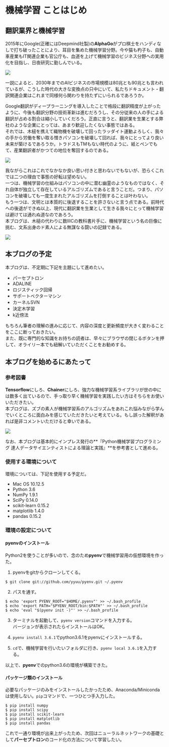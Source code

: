 # 機械学習 ことはじめ

## 翻訳業界と機械学習
 2015年にGoogle(正確にはDeepmind社製)の**AlphaGo**がプロ棋士をハンディなしで打ち破ったことにより、耳目を集めた機械学習分野。今や猫も杓子も、自動車産業もIT関連企業も官公庁も、血道を上げて機械学習のビジネス分野への実用化を目指し、日夜研究に勤しんでいる。

![](https://gogameguru.com/i/2016/03/AlphaGo-Lee-Sedol-game-3-game-over.jpg)

 一説によると、2030年までのAIビジネスの市場規模は80兆とも90兆とも言われているが、こうした時代の大きな変換点の只中にいて、私たちドキュメント・翻訳関連企業はこれまで同様何ら関わりを持たずにいられるであろうか。

 Google翻訳がディープラーニングを導入したことで格段に翻訳精度が上がったように、今後も翻訳分野の技術革新は進むだろうし、その分従来の人の手による翻訳が占める割合は縮小していくだろう。正直に言うと、翻訳業を生業とする弊社のような企業にとっては、あまり歓迎したくない事態ではある。  
 それでは、木槌を携えて織物機を破壊して回ったラッダイト運動よろしく、我々の手から労働を奪い取る憎きパソコンを破壊して回れば、我々にとってより良い未来が築けるであろうか。トラドスもTMもない時代のように、紙とペンでもて、産業翻訳者がかつての地位を奪回するのである。

![](http://jdennehy.com/wp-content/uploads/2013/12/luddites1.jpg)


我ながらこれはこれでなかなか良い思い付きと思わないでもないが、恐らくこれでは二つの理由で事態の好転は望めない。  
一つは、機械学習の仕組みはパソコンの中に潜む幽霊のようなものではなく、それ自体が独立して存在しているアルゴリズムであると言うことだ。つまり、パソコンを破壊しても一度生まれたアルゴリズムを打倒することは叶わない。  
もう一つは、文明とは本質的に後退することを許さないと言う点である。前時代への後退ができぬ以上、現代に翻訳業を生業として生きる我々にとって機械学習は避けては通れぬ道なのであろう。  
本ブログは、木槌の代わりに数ⅢCの教科書片手に、機械学習という名の巨像に挑む、文系出身のド素人による無謀なる闘いの記録である。

![](http://blog.onekoreanews.net/attach/5/1268067651.jpg)



## 本ブログの予定
本ブログは、不定期に下記を主題にして進めたい。

* パーセプトロン
* ADALINE
* ロジスティック回帰
* サポートベクターマシン
* カーネルSVN
* 決定木学習
* k近傍法

もちろん筆者の理解の進みに応じて、内容の深度と更新頻度が大きく変わることをここに断っておきたい。  
また、既に専門的な知識をお持ちの読者は、早々にブラウザの閉じるボタンを押して、オライリー本でも紐解いていただくことをお勧めする。

## 本ブログを始めるにあたって
### 参考図書
**Tensorflow**にしろ、**Chainer**にしろ、強力な機械学習系ライブラリが世の中には数多く出ているので、手っ取り早く機械学習を実践したい方はそちらをお使いいただきたい。  
本ブログは、ズブの素人が機械学習系のアルゴリズムをあれこれ悩みながら学んでいくところに面白みを感じていただきたいと考えている。もし誤った解釈があれば是非コメントいただけると幸いである。

![](https://c1.staticflickr.com/1/523/19975744438_628b3c7c05_b.jpg)

なお、本ブログは基本的にインプレス発行の**『Python機械学習プログラミング 達人データサイエンティストによる理論と実践』**を参考書として進める。

### 使用する環境について
環境については、下記を使用する予定だ。

* Mac OS 10.12.5
* Python 3.6
* NumPy 1.9.1
* SciPy 0.14.0
* scikit-learn 0.15.2
* matplotlib 1.4.0
* pandas 0.15.2

### 環境の設定について
#### pyenvのインストール
Python2を使うことが多いので、念のため**pyenv**で機械学習用の仮想環境を作った。

1. pyenvをgitからクローンしてくる。
```
$ git clone git://github.com/yyuu/pyenv.git ~/.pyenv
```

2. パスを通す。
```
$ echo 'export PYENV_ROOT="$HOME/.pyenv"' >> ~/.bash_profile   
$ echo 'export PATH="$PYENV_ROOT/bin:$PATH"' >> ~/.bash_profile  
$ echo 'eval "$(pyenv init -)"' >> ~/.bash_profile
```

3. ターミナルを起動して、```pyenv version```コマンドを入力する。  
バージョンが表示されたらインストールはOK。  

4. `pyenv install 3.6.1`でpython3.6.1をpyenvにインストールする。
5. `cd`で、機械学習を行いたいフォルダに行き、`pyenv local 3.6.1`を入力する。

以上で、**pyenv**でのpython3.6の環境が構築できた。

#### パッケージ類のインストール

必要なパッケージのみをインストールしたかったため、Anaconda/Minicondaは使用しない。```pip```コマンドで、一つひとつ手入力した。

```
$ pip install numpy
$ pip install scipy
$ pip install scikit-learn
$ pip install matplotlib
$ pip install pandas
```

これで一通り環境が出来上がったため、次回はニューラルネットワークの基礎として**パーセプトロン**のコード化の方法について学習したい。